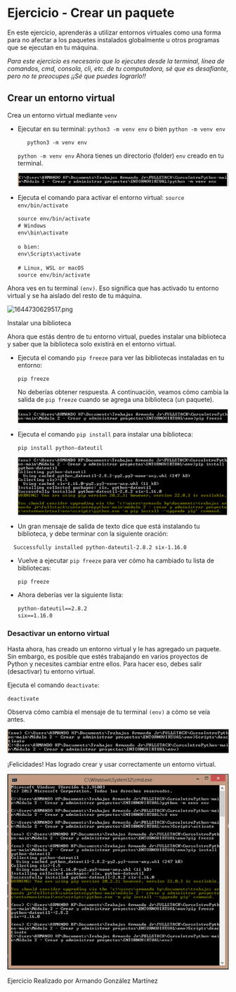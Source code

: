 # Ejercicio - Crear un paquete

En este ejercicio, aprenderás a utilizar entornos virtuales como una forma para no afectar a los paquetes instalados globalmente u otros programas que se ejecutan en tu máquina.

*Para este ejercicio es necesario que lo ejecutes desde la terminal, línea de comandos, cmd, consola, cli, etc. de tu computadora, sé que es desafíante, pero no te preocupes ¡¡Sé que puedes lograrlo!!*

## Crear un entorno virtual

Crea un entorno virtual mediante ``venv``

* Ejecutar en su terminal: ``python3 -m venv env`` o bien ``python -m venv env``

  ```
     python3 -m venv env 
  ```

  ``python -m venv env``
  Ahora tienes un directorio (folder) ``env`` creado en tu terminal.

  ![1644730581277.png](https://github.com/ArmandoGonzalez98/KatasOnBoardingLaunchX/blob/main/image/Modulo2Katas/1644730581277.png)
* Ejecuta el comando para activar el entorno virtual: ``source env/bin/activate``

  ```
  source env/bin/activate
  # Windows
  env\bin\activate

  o bien: 
  env\Scripts\activate

  # Linux, WSL or macOS
  source env/bin/activate
  ```

Ahora ves en tu terminal ``(env)``. Eso significa que has activado tu entorno virtual y se ha aislado del resto de tu máquina.

![1644730629517.png](https://file+.vscode-resource.vscode-webview.net/c%3A/Users/ARMANDO%20HP/Documents/Trabajos%20Armando%20Jr/FULLSTACK/CursoIntroPython-main/MIS%20KATAS/image/Modulo2Katas/1644730629517.png)

Instalar una biblioteca

Ahora que estás dentro de tu entorno virtual, puedes instalar una biblioteca y saber que la biblioteca solo existirá en el entorno virtual.

* Ejecuta el comando ``pip freeze`` para ver las bibliotecas instaladas en tu entorno:

  ```
  pip freeze
  ```

  No deberías obtener respuesta. A continuación, veamos cómo cambia la salida de ``pip freeze`` cuando se agrega una biblioteca (un paquete).

  ![1644730769319.png](image/Modulo2Katas/1644730769319.png)
* Ejecuta el comando ``pip install`` para instalar una biblioteca:

  ```
  pip install python-dateutil
  ```

  ![1644730788337.png](image/Modulo2Katas/1644730788337.png)
* Un gran mensaje de salida de texto dice que está instalando tu biblioteca, y debe terminar con la siguiente oración:

```
  Successfully installed python-dateutil-2.8.2 six-1.16.0
```

* Vuelve a ejecutar ``pip freeze`` para ver cómo ha cambiado tu lista de bibliotecas:

  ```
  pip freeze
  ```
* Ahora deberías ver la siguiente lista:

  ```
  python-dateutil==2.8.2
  six==1.16.0
  ```

### Desactivar un entorno virtual

Hasta ahora, has creado un entorno virtual y le has agregado un paquete. Sin embargo, es posible que estés trabajando en varios proyectos de Python y necesites cambiar entre ellos. Para hacer eso, debes salir (desactivar) tu entorno virtual.

Ejecuta el comando ``deactivate``:

```
deactivate
```

Observa cómo cambia el mensaje de tu terminal ``(env)`` a cómo se veía antes.

![1644730863578.png](image/Modulo2Katas/1644730863578.png)

¡Felicidades! Has logrado crear y usar correctamente un entorno virtual.

![1644730874098.png](image/Modulo2Katas/1644730874098.png)

Ejercicio Realizado por Armando González Martínez
